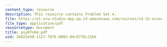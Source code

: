 ```yaml
---
content_type: resource
description: This resource contains Problem Set 4.
file: https://ol-ocw-studio-app-qa.s3.amazonaws.com/courses/14-32-econometrics-spring-2007/2b022e501127f87b080204c9776c11b6_psy07n04.pdf
file_type: application/pdf
resourcetype: Document
title: psy07n04.pdf
uid: 2b022e50-1127-f87b-0802-04c9776c11b6
---
```

